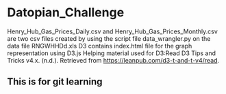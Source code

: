 # Datopian_Challenge
Henry_Hub_Gas_Prices_Daily.csv and Henry_Hub_Gas_Prices_Monthly.csv are two csv files created by using the script file data_wrangler.py on the data file RNGWHHDd.xls
D3 contains index.html file for the graph representation using D3.js
Helping material used for D3:Read D3 Tips and Tricks v4.x. (n.d.). Retrieved from https://leanpub.com/d3-t-and-t-v4/read.

## This is for git learning